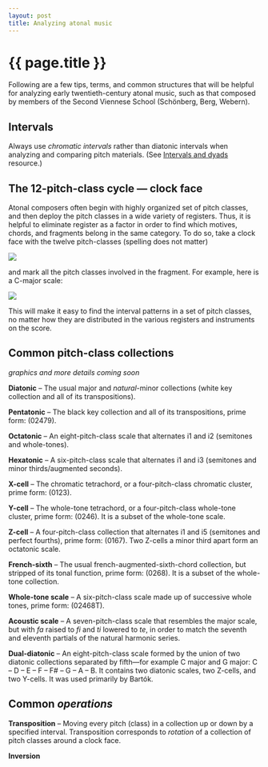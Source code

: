 ```yaml
---
layout: post
title: Analyzing atonal music
---
```


{{ page.title }}
================

Following are a few tips, terms, and common structures that will be helpful for analyzing early twentieth-century atonal music, such as that composed by members of the Second Viennese School (Schönberg, Berg, Webern).

## Intervals ##

Always use *chromatic intervals* rather than diatonic intervals when analyzing and comparing pitch materials. (See [Intervals and dyads][intervals] resource.)

## The 12-pitch-class cycle — clock face ##

Atonal composers often begin with highly organized set of pitch classes, and then deploy the pitch classes in a wide variety of registers. Thus, it is helpful to eliminate register as a factor in order to find which motives, chords, and fragments belong in the same category. To do so, take a clock face with the twelve pitch-classes (spelling does not matter)

![][clock]

and mark all the pitch classes involved in the fragment. For example, here is a C-major scale:

![][Cmajor]

This will make it easy to find the interval patterns in a set of pitch classes, no matter how they are distributed in the various registers and instruments on the score.

## Common pitch-class collections ##

*graphics and more details coming soon*

**Diatonic** – The usual major and *natural*-minor collections (white key collection and all of its transpositions).

**Pentatonic** – The black key collection and all of its transpositions, prime form: (02479).

**Octatonic** – An eight-pitch-class scale that alternates i1 and i2 (semitones and whole-tones).

**Hexatonic** – A six-pitch-class scale that alternates i1 and i3 (semitones and minor thirds/augmented seconds).

**X-cell** – The chromatic tetrachord, or a four-pitch-class chromatic cluster, prime form: (0123).

**Y-cell** – The whole-tone tetrachord, or a four-pitch-class whole-tone cluster, prime form: (0246). It is a subset of the whole-tone scale.

**Z-cell** – A four-pitch-class collection that alternates i1 and i5 (semitones and perfect fourths), prime form: (0167). Two Z-cells a minor third apart form an octatonic scale.

**French-sixth** – The usual french-augmented-sixth-chord collection, but stripped of its tonal function, prime form: (0268). It is a subset of the whole-tone collection.

**Whole-tone scale** – A six-pitch-class scale made up of successive whole tones, prime form: (02468T).

**Acoustic scale** – A seven-pitch-class scale that resembles the major scale, but with *fa* raised to *fi* and *ti* lowered to *te*, in order to match the seventh and eleventh partials of the natural harmonic series.

**Dual-diatonic** – An eight-pitch-class scale formed by the union of two diatonic collections separated by fifth—for example C major and G major: C – D – E – F – F# – G – A – B. It contains two diatonic scales, two Z-cells, and two Y-cells. It was used primarily by Bartók.



## Common *operations* ##

**Transposition** – Moving every pitch (class) in a collection up or down by a specified interval. Transposition corresponds to *rotation* of a collection of pitch classes around a clock face.

**Inversion**



[intervals]: Intervals.html
[clock]: Graphics/postTonal/clockFace.png
[Cmajor]: GRaphics/postTonal/clockFace-diatonic.png